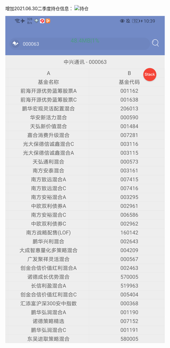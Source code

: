 ﻿增加2021.06.30二季度持仓信息：
![持仓](.python-fundation-matrix-info/resource/capture.png)

![持仓](./pic/device-2020-09-14-103938.png)